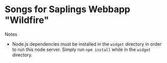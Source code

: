 # Songs for Saplings Webbapp "Wildfire"

Notes

- Node.js dependencies must be installed in the `widget` directory in order to run this node server. Simply run `npm install` while in the `widget` directory.
